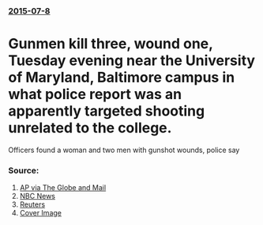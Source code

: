 ### [2015-07-8](/news/2015/07/8/index.md)

# Gunmen kill three, wound one, Tuesday evening near the University of Maryland, Baltimore campus in what police report was an apparently targeted shooting unrelated to the college. 

Officers found a woman and two men with gunshot wounds, police say


### Source:

1. [AP via The Globe and Mail](http://www.theglobeandmail.com/news/world/four-shot-3-fatally-near-university-of-maryland-campus-baltimore-police-say/article25349342/)
2. [NBC News](http://www.nbcnews.com/news/us-news/baltimore-shooting-three-killed-one-hurt-near-university-maryland-n388466)
3. [Reuters](http://www.reuters.com/article/2015/07/08/us-usa-baltimore-shooting-idUSKCN0PI0KX20150708)
3. [Cover Image](http://static.theglobeandmail.ca/12e/news/world/article25349776.ece/ALTERNATES/w620/NY115_Baltimore_Shooting.JPG)
